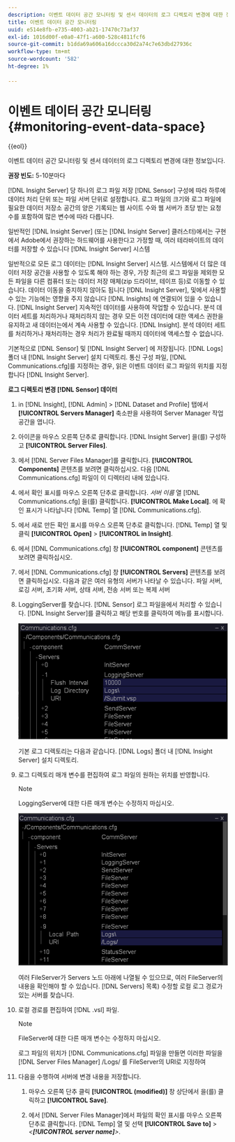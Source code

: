 ```yaml
---
description: 이벤트 데이터 공간 모니터링 및 센서 데이터의 로그 디렉토리 변경에 대한 정보입니다.
title: 이벤트 데이터 공간 모니터링
uuid: e514e8fb-e735-4003-ab21-17470c73af37
exl-id: 1016d00f-e0a0-47f1-a600-528c4811fcf6
source-git-commit: b1dda69a606a16dccca30d2a74c7e63dbd27936c
workflow-type: tm+mt
source-wordcount: '582'
ht-degree: 1%

---
```


# 이벤트 데이터 공간 모니터링{#monitoring-event-data-space}

{{eol}}

이벤트 데이터 공간 모니터링 및 센서 데이터의 로그 디렉토리 변경에 대한 정보입니다.

**권장 빈도:** 5-10분마다

[!DNL Insight Server] 당 하나의 로그 파일 저장 [!DNL Sensor] 구성에 따라 하루에 데이터 처리 단위 또는 파일 서버 단위로 설정합니다. 로그 파일의 크기와 로그 파일에 필요한 데이터 저장소 공간의 양은 기록되는 웹 사이트 수와 웹 서버가 초당 받는 요청 수를 포함하여 많은 변수에 따라 다릅니다.

일반적인 [!DNL Insight Server] (또는 [!DNL Insight Server] 클러스터)에서는 구현에서 Adobe에서 권장하는 하드웨어를 사용한다고 가정할 때, 여러 테라바이트의 데이터를 저장할 수 있습니다 [!DNL Insight Server] 시스템

일반적으로 모든 로그 데이터는 [!DNL Insight Server] 시스템. 시스템에서 더 많은 데이터 저장 공간을 사용할 수 있도록 해야 하는 경우, 가장 최근의 로그 파일을 제외한 모든 파일을 다른 컴퓨터 또는 데이터 저장 매체(zip 드라이브, 테이프 등)로 이동할 수 있습니다. 데이터 이동을 중지하지 않아도 됩니다 [!DNL Insight Server], 및에서 사용할 수 있는 기능에는 영향을 주지 않습니다 [!DNL Insights] 에 연결되어 있을 수 있습니다. [!DNL Insight Server] 지속적인 데이터를 사용하여 작업할 수 있습니다. 분석 데이터 세트를 처리하거나 재처리하지 않는 경우 모든 이전 데이터에 대한 액세스 권한을 유지하고 새 데이터는에서 계속 사용할 수 있습니다. [!DNL Insight]. 분석 데이터 세트를 처리하거나 재처리하는 경우 처리가 완료될 때까지 데이터에 액세스할 수 없습니다.

기본적으로 [!DNL Sensor] 및 [!DNL Insight Server] 에 저장됩니다. [!DNL Logs] 폴더 내 [!DNL Insight Server] 설치 디렉토리. 통신 구성 파일, [!DNL Communications.cfg]를 지정하는 경우, 읽은 이벤트 데이터 로그 파일의 위치를 지정합니다 [!DNL Insight Server].

**로그 디렉토리 변경 [!DNL Sensor] 데이터**

1. in [!DNL Insight], [!DNL Admin] > [!DNL Dataset and Profile] 탭에서 **[!UICONTROL Servers Manager]** 축소판을 사용하여 Server Manager 작업 공간을 엽니다.
1. 아이콘을 마우스 오른쪽 단추로 클릭합니다. [!DNL Insight Server] 을(를) 구성하고 **[!UICONTROL Server Files]**.
1. 에서 [!DNL Server Files Manager]를 클릭합니다. **[!UICONTROL Components]** 콘텐츠를 보려면 클릭하십시오. 다음 [!DNL Communications.cfg] 파일이 이 디렉터리 내에 있습니다.
1. 에서 확인 표시를 마우스 오른쪽 단추로 클릭합니다. *서버 이름* 열 [!DNL Communications.cfg] 을(를) 클릭합니다. **[!UICONTROL Make Local]**. 에 확인 표시가 나타납니다 [!DNL Temp] 열 [!DNL Communications.cfg].
1. 에서 새로 만든 확인 표시를 마우스 오른쪽 단추로 클릭합니다. [!DNL Temp] 열 및 클릭 **[!UICONTROL Open]** > **[!UICONTROL in Insight]**.
1. 에서 [!DNL Communications.cfg] 창 **[!UICONTROL component]** 콘텐츠를 보려면 클릭하십시오.
1. 에서 [!DNL Communications.cfg] 창 **[!UICONTROL Servers]** 콘텐츠를 보려면 클릭하십시오. 다음과 같은 여러 유형의 서버가 나타날 수 있습니다. 파일 서버, 로깅 서버, 초기화 서버, 상태 서버, 전송 서버 또는 복제 서버
1. LoggingServer를 찾습니다. [!DNL Sensor] 로그 파일을에서 처리할 수 있습니다. [!DNL Insight Server]를 클릭하고 해당 번호를 클릭하여 메뉴를 표시합니다.

   ![단계 정보](assets/cfg_communications_examplevalues_logging.png)

   기본 로그 디렉토리는 다음과 같습니다. [!DNL Logs] 폴더 내 [!DNL Insight Server] 설치 디렉토리.

1. 로그 디렉토리 매개 변수를 편집하여 로그 파일의 원하는 위치를 반영합니다.

   >[!NOTE]
   >
   >LoggingServer에 대한 다른 매개 변수는 수정하지 마십시오.

   ![](assets/cfg_communicates_logslocalpath_egvalues.png)

   여러 FileServer가 Servers 노드 아래에 나열될 수 있으므로, 여러 FileServer의 내용을 확인해야 할 수 있습니다. [!DNL Servers] 목록) 수정할 로컬 로그 경로가 있는 서버를 찾습니다.

1. 로컬 경로를 편집하여 [!DNL .vsl] 파일.

   >[!NOTE]
   >
   >FileServer에 대한 다른 매개 변수는 수정하지 마십시오.

   로그 파일의 위치가 [!DNL Communications.cfg] 파일을 만들면 이러한 파일을 [!DNL Server Files Manager] /Logs/ 를 FileServer의 URI로 지정하여

1. 다음을 수행하여 서버에 변경 내용을 저장합니다.

   1. 마우스 오른쪽 단추 클릭 **[!UICONTROL (modified)]** 창 상단에서 을(를) 클릭하고 **[!UICONTROL Save]**.

   1. 에서 [!DNL Server Files Manager]에서 파일의 확인 표시를 마우스 오른쪽 단추로 클릭합니다. [!DNL Temp] 열 및 선택 **[!UICONTROL Save to]** > *&lt;**[!UICONTROL server name]**>*.
